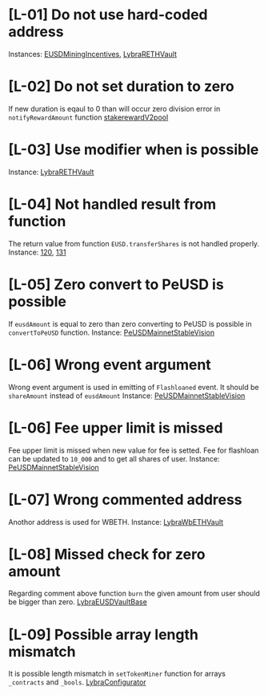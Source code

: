 # [L-01] Do not use hard-coded address
Instances: [EUSDMiningIncentives](https://github.com/code-423n4/2023-06-lybra/blob/main/contracts/lybra/miner/EUSDMiningIncentives.sol#L153), [LybraRETHVault](https://github.com/code-423n4/2023-06-lybra/blob/main/contracts/lybra/pools/LybraRETHVault.sol#L18)

# [L-02] Do not set duration to zero
If new duration is eqaul to 0 than will occur zero division error in `notifyRewardAmount` function [stakerewardV2pool](https://github.com/code-423n4/2023-06-lybra/blob/main/contracts/lybra/miner/stakerewardV2pool.sol#L123)

# [L-03] Use modifier when is possible
Instance: [LybraRETHVault](https://github.com/code-423n4/2023-06-lybra/blob/main/contracts/lybra/pools/LybraRETHVault.sol#L42)

# [L-04] Not handled result from function
The return value from function `EUSD.transferShares` is not handled properly. Instance: [120](https://github.com/code-423n4/2023-06-lybra/blob/main/contracts/lybra/token/PeUSDMainnetStableVision.sol#L120), [131](https://github.com/code-423n4/2023-06-lybra/blob/main/contracts/lybra/token/PeUSDMainnetStableVision.sol#L131)

# [L-05] Zero convert to PeUSD is possible
If `eusdAmount` is equal to zero than zero converting to PeUSD is possible in `convertToPeUSD` function. 
Instance: [PeUSDMainnetStableVision](https://github.com/code-423n4/2023-06-lybra/blob/main/contracts/lybra/token/PeUSDMainnetStableVision.sol#L79)

# [L-06] Wrong event argument
Wrong event argument is used in emitting of `Flashloaned` event. It should be `shareAmount` instead of `eusdAmount`
Instance: [PeUSDMainnetStableVision](https://github.com/code-423n4/2023-06-lybra/blob/main/contracts/lybra/token/PeUSDMainnetStableVision.sol#L138)

# [L-06] Fee upper limit is missed
Fee upper limit is missed when new value for fee is setted. Fee for flashloan can be updated to `10_000` and to get all shares of user. 
Instance: [PeUSDMainnetStableVision](https://github.com/code-423n4/2023-06-lybra/blob/main/contracts/lybra/token/PeUSDMainnetStableVision.sol#157)

# [L-07] Wrong commented address
Anothor address is used for WBETH. Instance: [LybraWbETHVault](https://github.com/code-423n4/2023-06-lybra/blob/main/contracts/lybra/pools/LybraWbETHVault.sol#L16)

# [L-08] Missed check for zero amount
Regarding comment above function `burn` the given amount from user should be bigger than zero. [LybraEUSDVaultBase](https://github.com/code-423n4/2023-06-lybra/blob/main/contracts/lybra/pools/base/LybraEUSDVaultBase.sol#L137)

# [L-09] Possible array length mismatch
It is possible length mismatch in `setTokenMiner` function for arrays `_contracts` and `_bools`. [LybraConfigurator](https://github.com/code-423n4/2023-06-lybra/blob/main/contracts/lybra/configuration/LybraConfigurator.sol#L235)